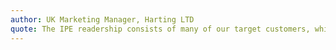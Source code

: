 ```yaml
---
author: UK Marketing Manager, Harting LTD
quote: The IPE readership consists of many of our target customers, which is why we decided to promote our webinar series with them. We got a great response and engagement from our send.
---
```

